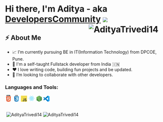 # Hi there, I'm Aditya - aka [DevelopersCommunity][instagram] <img src="https://raw.githubusercontent.com/MartinHeinz/MartinHeinz/master/wave.gif" width="25px"><img align="right" src="https://komarev.com/ghpvc/?username=AdityaTrivedi14" alt="AdityaTrivedi14" />

## ⚡ About Me
- 📈 I’m currently pursuing BE in IT(Information Technology) from DPCOE, Pune.
- 💼 I'm a self-taught Fullstack developer from India 🇮🇳
- ❤️ I love writing code, building fun projects and be updated.
- 💬 I’m looking to collaborate with other developers.

### Languages and Tools:

<code><img alt="HTML5" width="22px" src="https://raw.githubusercontent.com/github/explore/80688e429a7d4ef2fca1e82350fe8e3517d3494d/topics/html/html.png" /></code>
<code><img alt="CSS3" width="22px" src="https://raw.githubusercontent.com/github/explore/80688e429a7d4ef2fca1e82350fe8e3517d3494d/topics/css/css.png" /></code>
<code><img alt="JavaScript" width="20px" src="https://raw.githubusercontent.com/github/explore/80688e429a7d4ef2fca1e82350fe8e3517d3494d/topics/javascript/javascript.png" /></code>
<code><img alt="React" width="22px" src="https://raw.githubusercontent.com/github/explore/80688e429a7d4ef2fca1e82350fe8e3517d3494d/topics/react/react.png" /></code>
<code><img alt="NodeJS" height="20" src="https://raw.githubusercontent.com/github/explore/80688e429a7d4ef2fca1e82350fe8e3517d3494d/topics/nodejs/nodejs.png"></code>
<code><img alt="VS Code" width="20px" src="https://raw.githubusercontent.com/github/explore/80688e429a7d4ef2fca1e82350fe8e3517d3494d/topics/visual-studio-code/visual-studio-code.png" /></code>

<br />

<!-- Github Stats -->
<img alt="" src="https://github-readme-stats.vercel.app/api?username=AdityaTrivedi14&theme=dark&count_private=true&show_icons=truehow_icons=true&hide_border=true" />
<img src="https://github-readme-stats.vercel.app/api/top-langs?username=AdityaTrivedi14&theme=dark&show_icons=true&locale=en&layout=compact" alt="AdityaTrivedi14" />
<img src="https://github-readme-streak-stats.herokuapp.com/?user=AdityaTrivedi14&theme=dark" alt="AdityaTrivedi14" />

<!-- Links -->
[website]: https://adityatrivedi-profile.netlify.app/
[youtube]: https://www.youtube.com/channel/UCAIB85TBHwsZ2Jwk02UrgYg?view_as=subscriber
[instagram]: https://www.instagram.com/developers_community_._/
[linkedin]: https://www.linkedin.com/in/aditya-trivedi-788b5719a/
[webdevplaylist]: https://www.youtube.com/playlist?list=PLLASG6XOyMpaPGfVru5ViLLzADyRfPpoK
[jsplaylist]: https://www.youtube.com/playlist?list=PLLASG6XOyMpbpzF0XP9viZg7jv02ZhUqd
[cssplaylist]: https://www.youtube.com/playlist?list=PLLASG6XOyMpa4VoQsGWxPdrCNGiPQSC9s
[reactplaylist]:https://www.youtube.com/channel/UCAIB85TBHwsZ2Jwk02UrgYg?view_as=subscriber

<!-- ### Connect with me:
[<img align="left" alt="adityatrivedi-profile.netlify.app/" width="22px" src="https://raw.githubusercontent.com/iconic/open-iconic/master/svg/globe.svg" />][website]
[<img align="left" alt="Developers Community | YouTube" width="22px" src="https://cdn.jsdelivr.net/npm/simple-icons@v3/icons/youtube.svg" />][youtube]
[<img align="left" alt="Aditya Trivedi | LinkedIn" width="22px" src="https://cdn.jsdelivr.net/npm/simple-icons@v3/icons/linkedin.svg" />][linkedin]
[<img align="left" alt="developers_community_._ | Instagram" width="22px" src="https://cdn.jsdelivr.net/npm/simple-icons@v3/icons/instagram.svg" />][instagram] -->
